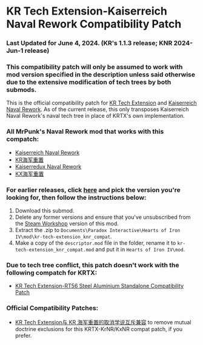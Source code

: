 # KR Tech Extension-Kaiserreich Naval Rework Compatibility Patch

### Last Updated for June 4, 2024. (KR's 1.1.3 release; KNR 2024-Jun-1 release)
### This compatibility patch will only be assumed to work with mod version specified in the description unless said otherwise due to the extensive modification of tech trees by both submods.

This is the official compatibility patch for [KR Tech Extension](https://steamcommunity.com/sharedfiles/filedetails/?id=3105210203) and [Kaiserreich Naval Rework](https://steamcommunity.com/sharedfiles/filedetails/?id=2862849828). As of the current release, this only transposes Kaiserreich Naval Rework's naval tech tree in place of KRTX's own implementation.

### All MrPunk's Naval Rework mod that works with this compatch:
- [Kaiserreich Naval Rework](https://steamcommunity.com/sharedfiles/filedetails/?id=2862849828)
- [KR海军重置](https://steamcommunity.com/sharedfiles/filedetails/?id=2860531377)
- [Kaiserredux Naval Rework](https://steamcommunity.com/sharedfiles/filedetails/?id=2964793578)
- [KX海军重置](https://steamcommunity.com/sharedfiles/filedetails/?id=2934986463)

### For earlier releases, click [here](https://github.com/KR-Tech-Extension/kr-tech-extension_knr_compat/releases) and pick the version you're looking for, then follow the instructions below:
1) Download this submod.
2) Delete any former versions and ensure that you've unsubscribed from the [Steam Workshop](https://steamcommunity.com/sharedfiles/filedetails/?id=3169405730) version of this mod.
3) Extract the .zip to `Documents\Paradox Interactive\Hearts of Iron IV\mod\kr-tech-extension_knr_compat`.
4) Make a copy of the `descriptor.mod` file in the folder, rename it to `kr-tech-extension_knr_compat.mod` and put it in `Hearts of Iron IV\mod`.

### Due to tech tree conflict, this patch doesn't work with the following compatch for KRTX:
- [KR Tech Extension-RT56 Steel Aluminium Standalone Compatibility Patch](https://steamcommunity.com/sharedfiles/filedetails/?id=3167575134)

### Official Compatibility Patches:
- [KR Tech Extension与 KR 海军重置的取消学说互斥兼容](https://steamcommunity.com/sharedfiles/filedetails/?id=3187947986) to remove mutual doctrine exclusions for this KRTX-KrNR/KxNR compat patch, if you prefer.
